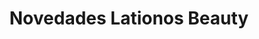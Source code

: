---
title: "Novedades Lationos Beauty"
url: /saint-louis/novedades-lationos-beauty/
shop: Kleidung
---